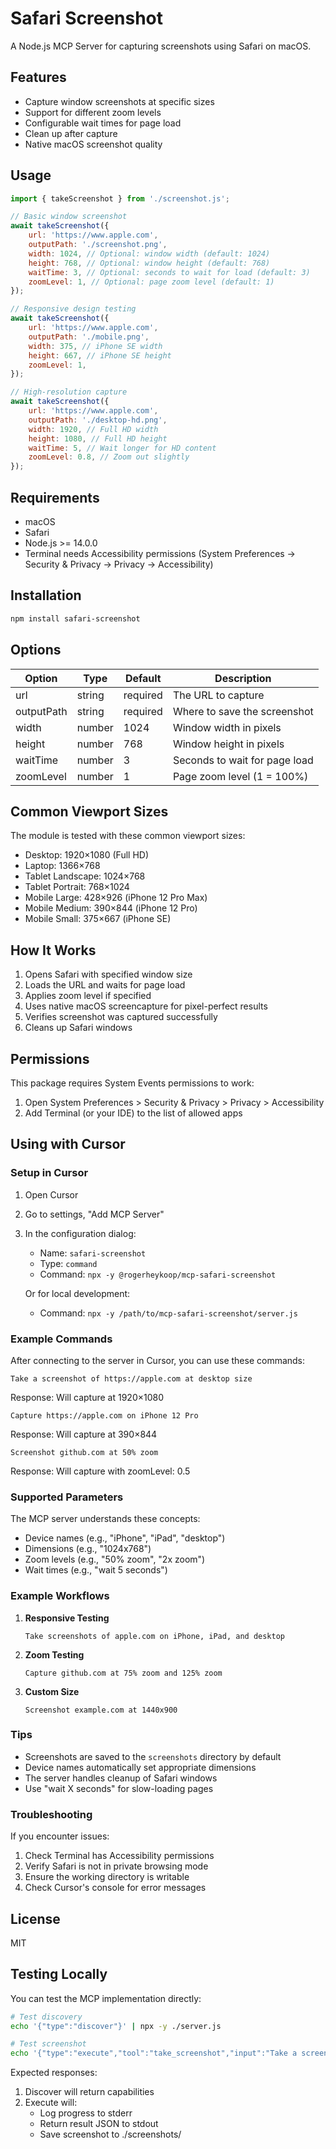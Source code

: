 # Safari Screenshot

A Node.js MCP Server for capturing screenshots using Safari on macOS.

## Features

- Capture window screenshots at specific sizes
- Support for different zoom levels
- Configurable wait times for page load
- Clean up after capture
- Native macOS screenshot quality

## Usage

```javascript
import { takeScreenshot } from './screenshot.js';

// Basic window screenshot
await takeScreenshot({
	url: 'https://www.apple.com',
	outputPath: './screenshot.png',
	width: 1024, // Optional: window width (default: 1024)
	height: 768, // Optional: window height (default: 768)
	waitTime: 3, // Optional: seconds to wait for load (default: 3)
	zoomLevel: 1, // Optional: page zoom level (default: 1)
});

// Responsive design testing
await takeScreenshot({
	url: 'https://www.apple.com',
	outputPath: './mobile.png',
	width: 375, // iPhone SE width
	height: 667, // iPhone SE height
	zoomLevel: 1,
});

// High-resolution capture
await takeScreenshot({
	url: 'https://www.apple.com',
	outputPath: './desktop-hd.png',
	width: 1920, // Full HD width
	height: 1080, // Full HD height
	waitTime: 5, // Wait longer for HD content
	zoomLevel: 0.8, // Zoom out slightly
});
```

## Requirements

- macOS
- Safari
- Node.js >= 14.0.0
- Terminal needs Accessibility permissions (System Preferences → Security & Privacy → Privacy → Accessibility)

## Installation

```bash
npm install safari-screenshot
```

## Options

| Option     | Type   | Default  | Description                   |
| ---------- | ------ | -------- | ----------------------------- |
| url        | string | required | The URL to capture            |
| outputPath | string | required | Where to save the screenshot  |
| width      | number | 1024     | Window width in pixels        |
| height     | number | 768      | Window height in pixels       |
| waitTime   | number | 3        | Seconds to wait for page load |
| zoomLevel  | number | 1        | Page zoom level (1 = 100%)    |

## Common Viewport Sizes

The module is tested with these common viewport sizes:

- Desktop: 1920×1080 (Full HD)
- Laptop: 1366×768
- Tablet Landscape: 1024×768
- Tablet Portrait: 768×1024
- Mobile Large: 428×926 (iPhone 12 Pro Max)
- Mobile Medium: 390×844 (iPhone 12 Pro)
- Mobile Small: 375×667 (iPhone SE)

## How It Works

1. Opens Safari with specified window size
2. Loads the URL and waits for page load
3. Applies zoom level if specified
4. Uses native macOS screencapture for pixel-perfect results
5. Verifies screenshot was captured successfully
6. Cleans up Safari windows

## Permissions

This package requires System Events permissions to work:

1. Open System Preferences > Security & Privacy > Privacy > Accessibility
2. Add Terminal (or your IDE) to the list of allowed apps

## Using with Cursor

### Setup in Cursor

1. Open Cursor
2. Go to settings, "Add MCP Server"
3. In the configuration dialog:

   - Name: `safari-screenshot`
   - Type: `command`
   - Command: `npx -y @rogerheykoop/mcp-safari-screenshot`

   Or for local development:

   - Command: `npx -y /path/to/mcp-safari-screenshot/server.js`

### Example Commands

After connecting to the server in Cursor, you can use these commands:

```
Take a screenshot of https://apple.com at desktop size
```

Response: Will capture at 1920×1080

```
Capture https://apple.com on iPhone 12 Pro
```

Response: Will capture at 390×844

```
Screenshot github.com at 50% zoom
```

Response: Will capture with zoomLevel: 0.5

### Supported Parameters

The MCP server understands these concepts:

- Device names (e.g., "iPhone", "iPad", "desktop")
- Dimensions (e.g., "1024x768")
- Zoom levels (e.g., "50% zoom", "2x zoom")
- Wait times (e.g., "wait 5 seconds")

### Example Workflows

1. **Responsive Testing**

   ```
   Take screenshots of apple.com on iPhone, iPad, and desktop
   ```

2. **Zoom Testing**

   ```
   Capture github.com at 75% zoom and 125% zoom
   ```

3. **Custom Size**
   ```
   Screenshot example.com at 1440x900
   ```

### Tips

- Screenshots are saved to the `screenshots` directory by default
- Device names automatically set appropriate dimensions
- The server handles cleanup of Safari windows
- Use "wait X seconds" for slow-loading pages

### Troubleshooting

If you encounter issues:

1. Check Terminal has Accessibility permissions
2. Verify Safari is not in private browsing mode
3. Ensure the working directory is writable
4. Check Cursor's console for error messages

## License

MIT

## Testing Locally

You can test the MCP implementation directly:

```bash
# Test discovery
echo '{"type":"discover"}' | npx -y ./server.js

# Test screenshot
echo '{"type":"execute","tool":"take_screenshot","input":"Take a screenshot of https://apple.com","requestId":"123"}' | npx -y ./server.js
```

Expected responses:

1. Discover will return capabilities
2. Execute will:
   - Log progress to stderr
   - Return result JSON to stdout
   - Save screenshot to ./screenshots/
